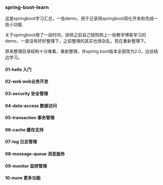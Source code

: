 ### spring-boot-learn
这是springboot学习汇总，一些demo，用于记录用springboot简化开发和完成一些小功能

关于springboot用了一段时间，排除之前自己按照网上一些教学博客学习的demo，一直没有好好整理下，之前整理的其实也很杂乱，现在重新整理下。

原来整理目录结构十分难看，重新整理，并spring boot版本全部改为2.0，边总结边学习。

#### 01-hello 入门

#### 02-web web业务开发

#### 03-security 安全管理

#### 04-data-access 数据访问

#### 05-transaction 事务管理

#### 06-cache 缓存支持

#### 07-log 日志管理

#### 08-message-queue 消息服务

#### 09-monitor 监控管理

#### 10-more 更多功能